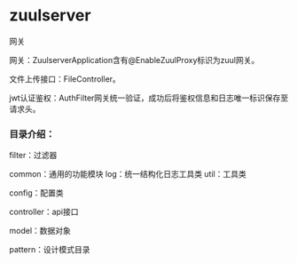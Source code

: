 # zuulserver
网关

网关：ZuulserverApplication含有@EnableZuulProxy标识为zuul网关。

文件上传接口：FileController。

jwt认证鉴权：AuthFilter网关统一验证，成功后将鉴权信息和日志唯一标识保存至请求头。

### 目录介绍：

filter：过滤器

common：通用的功能模块 
  log：统一结构化日志工具类 
  util：工具类

config：配置类

controller：api接口

model：数据对象

pattern：设计模式目录
